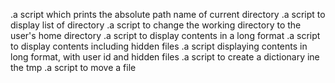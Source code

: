 .a script which prints the absolute path name of current directory
.a script to display list of directory
.a script to change the working directory to the user's home directory 
.a script to display contents in a long format
.a script to display contents including hidden files
.a script displaying contents in long format, with user id and hidden files
.a script to create a dictionary ine the tmp
.a script to move a file
